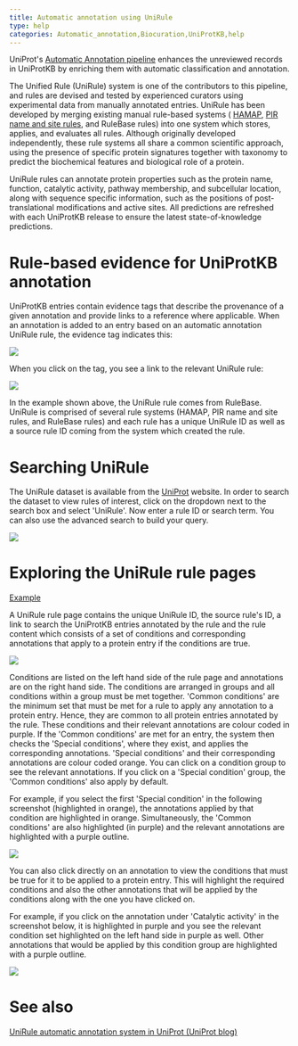 ```yaml
---
title: Automatic annotation using UniRule
type: help
categories: Automatic_annotation,Biocuration,UniProtKB,help
---
```


UniProt's [Automatic Annotation pipeline](https://www.uniprot.org/help/automatic%5Fannotation) enhances the unreviewed records in UniProtKB by enriching them with automatic classification and annotation.

The Unified Rule (UniRule) system is one of the contributors to this pipeline, and rules are devised and tested by experienced curators using experimental data from manually annotated entries. UniRule has been developed by merging existing manual rule-based systems ( [HAMAP](https://hamap.expasy.org/), [PIR name and site rules](https://www.uniprot.org/help/pir%5Frules), and RuleBase rules) into one system which stores, applies, and evaluates all rules. Although originally developed independently, these rule systems all share a common scientific approach, using the presence of specific protein signatures together with taxonomy to predict the biochemical features and biological role of a protein.

UniRule rules can annotate protein properties such as the protein name, function, catalytic activity, pathway membership, and subcellular location, along with sequence specific information, such as the positions of post-translational modifications and active sites. All predictions are refreshed with each UniProtKB release to ensure the latest state-of-knowledge predictions.

# Rule-based evidence for UniProtKB annotation

UniProtKB entries contain evidence tags that describe the provenance of a given annotation and provide links to a reference where applicable. When an annotation is added to an entry based on an automatic annotation UniRule rule, the evidence tag indicates this:

![](https://github.com/ebi-uniprot/uniprot-manual/raw/main/images/unirule_evidence_tag.png)

When you click on the tag, you see a link to the relevant UniRule rule:

![](https://github.com/ebi-uniprot/uniprot-manual/raw/main/images/unirule_evidence_tag_drop.png)

In the example shown above, the UniRule rule comes from RuleBase. UniRule is comprised of several rule systems (HAMAP, PIR name and site rules, and RuleBase rules) and each rule has a unique UniRule ID as well as a source rule ID coming from the system which created the rule.

# Searching UniRule

The UniRule dataset is available from the [UniProt](https://www.uniprot.org/) website. In order to search the dataset to view rules of interest, click on the dropdown next to the search box and select 'UniRule'. Now enter a rule ID or search term. You can also use the advanced search to build your query.

![](https://github.com/ebi-uniprot/uniprot-manual/raw/main/images/search_dropdown.png)

# Exploring the UniRule rule pages

[Example](https://www.uniprot.org/unirule/UR000124451)

A UniRule rule page contains the unique UniRule ID, the source rule's ID, a link to search the UniProtKB entries annotated by the rule and the rule content which consists of a set of conditions and corresponding annotations that apply to a protein entry if the conditions are true.

![](https://github.com/ebi-uniprot/uniprot-manual/raw/main/images/unirule_rule.png)

Conditions are listed on the left hand side of the rule page and annotations are on the right hand side. The conditions are arranged in groups and all conditions within a group must be met together. 'Common conditions' are the minimum set that must be met for a rule to apply any annotation to a protein entry. Hence, they are common to all protein entries annotated by the rule. These conditions and their relevant annotations are colour coded in purple. If the 'Common conditions' are met for an entry, the system then checks the 'Special conditions', where they exist, and applies the corresponding annotations. 'Special conditions' and their corresponding annotations are colour coded orange. You can click on a condition group to see the relevant annotations. If you click on a 'Special condition' group, the 'Common conditions' also apply by default.

For example, if you select the first 'Special condition' in the following screenshot (highlighted in orange), the annotations applied by that condition are highlighted in orange. Simultaneously, the 'Common conditions' are also highlighted (in purple) and the relevant annotations are highlighted with a purple outline.

![](https://github.com/ebi-uniprot/uniprot-manual/raw/main/images/unirule_special.png)

You can also click directly on an annotation to view the conditions that must be true for it to be applied to a protein entry. This will highlight the required conditions and also the other annotations that will be applied by the conditions along with the one you have clicked on.

For example, if you click on the annotation under 'Catalytic activity' in the screenshot below, it is highlighted in purple and you see the relevant condition set highlighted on the left hand side in purple as well. Other annotations that would be applied by this condition group are highlighted with a purple outline.

![](https://github.com/ebi-uniprot/uniprot-manual/raw/main/images/unirule_annotation.png)

# See also

[UniRule automatic annotation system in UniProt (UniProt blog)](https://insideuniprot.blogspot.com/2015/11/)
